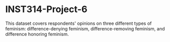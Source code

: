 # INST314-Project-6
This dataset covers respondents' opinions on three different types of feminism: difference-denying feminism, difference-removing feminism, and difference honoring feminism. 
